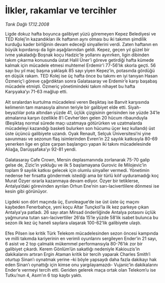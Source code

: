 # İlkler, rakamlar ve tercihler

*Tarık Dağlı 17.12.2008*

<div class="taraf_structure_2col_1zq">
<div class="margen_n">



 <p>Ligde dokuz hafta boyunca galibiyet yüzü göremeyen Kepez Belediyesi ve TED Kolej’in kazandıkları ilk haftanın aynı olması bu iki takımın şimdilik kurduğu kader birliğinin devam edeceği sinyallerini verdi. Zaten haftanın en büyük kıpırdanışı da ligin aşağılarından geldi. Kepez, geçen yıl güzel bir ivme yakaladığı Boşnak koçu Hadzic’le yollarını ayırırken, ligin dibinden takım çıkarma konusunda üstat Halil Üner’i göreve getirdiği hafta kümede kalmak için mücadele etmesi muhtemel Erdemir’i 77-56’lık skorla geçti. 56 sayı bu yıl maç başına yaklaşık 85 sayı yiyen Kepez’in, potasında gördüğü en düşük rakam. TED Kolej ise üç hafta önce bu takımı en iyi tanıyan Hasan Özmeriç’i göreve çağırdıktan sonra Galatasaray ve Erdemir’e karşı başabaş mücadele etmişti. Özmeriç yönetimindeki takım nihayet bu hafta Karşıyaka’yı 71-63 mağlup etti. <br/><br/>Alt sıralardan kurtulma mücadelesi veren Beşiktaş ise Banvit karşısında kelimenin tam manasıyla alnının teriyle bir galibiyet elde etti. Siyah-beyazlılar pota altından yüzde 41, üçlük çizgisinin gerisinden ise yüzde 34’le atmalarına karşın özellikle 8’i Cevher’den gelen 20 hücum ribaunduyla (Beşiktaş normal sürede maçı uzatmaya götürürken ve uzatmalarda mücadeleyi kazandığı basketi bulurken son hücumu üçer kez kullandı) üst üste üçüncü galibiyete uzandı. Oyak Renault, Selçuk Üniversitesi’ni yine savunması ve sezonun flaş isimlerinden Evren’in 22 sayılık katkısıyla 80-69 yenerken lige en göze çarpan başlangıcı yapan iki takını mücadelesinde Aliağa, Darüşşafaka’yı 92-81 yendi. <br/><br/>Galatasaray Cafe Crown, Mersin deplasmanında zorlanarak 75-70 galip gelse de, Zizic’in yokluğu ve ilk 5 başlamayana Gurovic ile Milojevic’in toplam 9 sayılık katkısı gelecek için olumlu sinyaller vermedi. Yönetimin nedense her fırsatta göndermek istediği ama bir türlü kılıf uyduramadığı koç Murat Özyer ısrarla kazanmaya devam ediyor. Özyer bir tetiklerse, Antalya’daki görevinden ayrılan Orhun Ene’nin sarı-lacivertlilere dönmesi ise kesin gibi görünüyor. <br/><br/>Ligdeki son dört maçında üç, Euroleague’de ise üst üste üç maçını kaybeden Fenerbahçe, yeni koçu Altar Tunçkol’la ilk kez parkeye çıkan Antalya’ya patladı. 26 sayı atan Mirsad önderliğinde Antalya potasını üçlük yağmuruna tutan sarı-lacivertliler 26’da 15’le yüzde 58’lik isabet bulunca bu sezon ilk kez üç haneli sayılara ulaşarak 100-62’lik galibiyete ulaştı. <br/><br/>Efes Pilsen ise kritik Türk Telekom mücadelesinden sezon öncesi kampında ve milli takımda kariyerinin en verimli oyunlarını sergileyen Ender’in 21 sayı, 6 asist ve 2 top çalmalık mükemmel performansıyla 80-76’lık zor bir galibiyet çıkardı. Kerem Gönlüm’ün sakatlığı nedeniyle Kakiouzis’in dakikalarını artıran Ergin Ataman kritik bir tercih yaparak Charles Smith’i oturtup Sinan’ı oynatmak yerine –ki böyle yapsaydı daha fazla dakikayı hak eden Sinan’ı oynattığı için kimse onu yargılayamazdı- Vujanic’in dakikalarını Ender’e vermeyi tercih etti. Geriden gelerek maça ortak olan Telekom’u ise Tutku’nun 4, Asım’ın 6 top kaybı yaktı.</p>

<br/>


<div id="taraf_not">
</div>

</div>


</div>

